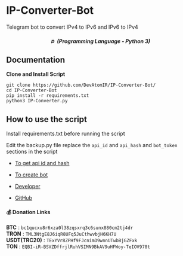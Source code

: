 # IP-Converter-Bot
Telegram bot to convert IPv4 to IPv6 and IPv6 to IPv4

<em><h5 align="center"><img src="https://cdn-icons-png.flaticon.com/512/5968/5968350.png" width="15" height="15" alt="python"> (Programming Language - Python 3)</h5></em>

## Documentation
**Clone and Install Script**
```
git clone https://github.com/DevAtomIR/IP-Converter-Bot/
cd IP-Converter-Bot
pip install -r requirements.txt
python3 IP-Converter.py
```

## How to use the script
Install requirements.txt before running the script

Edit the backup.py file
replace the `api_id` and `api_hash` and `bot_token` sections in the script
* [To get api id and hash](https://my.telegram.org/apps)
* [To create bot](https://t.me/BotFather)

* [Developer](https://t.me/DevAtom)
* [GitHub](https://github.com/DevAtomIR)


#### 💰 Donation Links

<b>BTC</b> : <code>bc1qucxu8r6xza0l38zqsxrq3c6sunx880cm2tj4dr</code></br>
<b>TRON</b> : <code>TML3NtgE8J6iqR8UFq5JuCthwvbjH6KH7U</code></br>
<b>USDT(TRC20)</b> : <code>TExYVr8ZPHf9FJcnimD9wnnUTwbBjGZFxk</code></br>
<b>TON</b> : <code>EQBI-iR-BSVZDffrjlRuhVSIMN9BkAV9uHFWoy-TeIOV978t</code></br></br>
